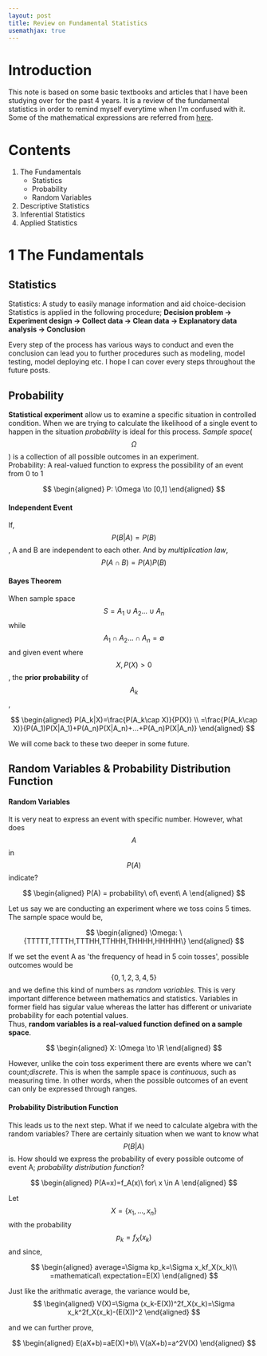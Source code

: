 ```yaml
---
layout: post
title: Review on Fundamental Statistics
usemathjax: true
---
```

# Introduction
This note is based on some basic textbooks and articles that I have been studying over for the past 4 years. It is a review of the fundamental statistics in order to remind myself everytime when I'm confused with it. Some of the mathematical expressions are referred from [here](https://www.cut-the-knot.org/probability.shtml).  


# Contents
1. The Fundamentals
    - Statistics
    - Probability
    - Random Variables
2. Descriptive Statistics
3. Inferential Statistics
4. Applied Statistics


# 1 The Fundamentals
## Statistics
Statistics: A study to easily manage information and aid choice-decision  
Statistics is applied in the following procedure; **Decision problem -> Experiment design -> Collect data -> Clean data -> Explanatory data analysis -> Conclusion**  

Every step of the process has various ways to conduct and even the conclusion can lead you to further procedures such as modeling, model testing, model deploying etc. I hope I can cover every steps throughout the future posts.  

## Probability
**Statistical experiment** allow us to examine a specific situation in controlled condition. When we are trying to calculate the likelihood of a single event to happen in the situation *probability* is ideal for this process. *Sample space*($$\Omega$$) is a collection of all possible outcomes in an experiment.  
Probability: A real-valued function to express the possibility of an event from 0 to 1  

$$
\begin{aligned}
    P: \Omega \to [0,1]
\end{aligned}
$$  

#### Independent Event
If, $$P(B|A)=P(B)$$, A and B are independent to each other. And by *multiplication law*, $$P(A\cap B)=P(A)P(B)$$  

#### Bayes Theorem
When sample space $$S=A_1\cup A_2 ...\cup A_n$$ while $$A_1\cap A_2 ...\cap A_n=\emptyset$$ and given event where $$X, P(X)>0$$, the **prior probability** of $$A_k$$,  

$$
\begin{aligned}
    P(A_k|X)=\frac{P(A_k\cap X)}{P(X)} \\
=\frac{P(A_k\cap X)}{P(A_1)P(X|A_1)+P(A_n)P(X|A_n)+...+P(A_n)P(X|A_n)}
\end{aligned}
$$  

We will come back to these two deeper in some future.  

## Random Variables & Probability Distribution Function
#### Random Variables
It is very neat to express an event with specific number. However, what does $$A$$ in $$P(A)$$ indicate?  

$$
\begin{aligned}
    P(A) = probability\ of\ event\ A
\end{aligned}
$$  

Let us say we are conducting an experiment where we toss coins 5 times. The sample space would be,  

$$
\begin{aligned}
    \Omega: \{TTTTT,TTTTH,TTTHH,TTHHH,THHHH,HHHHH\}
\end{aligned}
$$  

If we set the event A as 'the frequency of head in 5 coin tosses', possible outcomes would be $$\{0,1,2,3,4,5\}$$ and we define this kind of numbers as *random variables*. This is very important difference between mathematics and statistics. Variables in former field has sigular value whereas the latter has different or univariate probability for each potential values.  
Thus, **random variables is a real-valued function defined on a sample space**.  

$$
\begin{aligned}
    X: \Omega \to \R
\end{aligned}
$$  

However, unlike the coin toss experiment there are events where we can't count;*discrete*. This is when the sample space is *continuous*, such as measuring time. In other words, when the possible outcomes of an event can only be expressed through ranges.  

#### Probability Distribution Function
This leads us to the next step. What if we need to calculate algebra with the random variables? There are certainly situation when we want to know what $$P(B|A)$$ is. How should we express the probability of every possible outcome of event A; *probability distribution function*?   

$$
\begin{aligned}
    P(A=x)=f_A(x)\ for\ x \in A
\end{aligned}
$$  

Let $$X=\{x_1,...,x_n\}$$ with the probability $$p_k=f_X(x_k)$$ and since,  

$$
\begin{aligned}
    average=\Sigma kp_k=\Sigma x_kf_X(x_k)\\
=mathematical\ expectation=E(X)
\end{aligned}
$$  

Just like the arithmatic average, the variance would be,  
$$
\begin{aligned}
    V(X)=\Sigma (x_k-E(X))^2f_X(x_k)=\Sigma x_k^2f_X(x_k)-(E(X))^2
\end{aligned}
$$  

and we can further prove,  

$$
\begin{aligned}
    E(aX+b)=aE(X)+b\\
    V(aX+b)=a^2V(X)
\end{aligned}
$$
